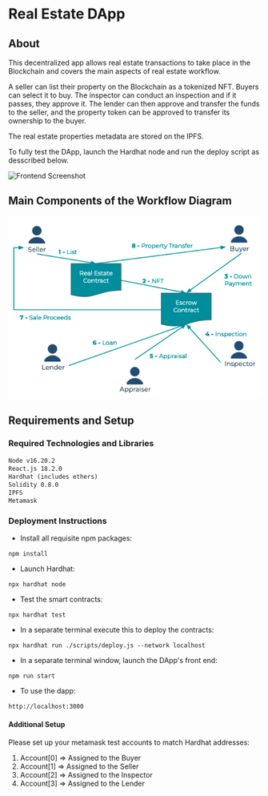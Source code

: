 # Real Estate DApp

## About

This decentralized app allows real estate transactions to take place in the Blockchain and covers the main aspects of real estate workflow.

A seller can list their property on the Blockchain as a tokenized NFT. Buyers can select it to buy. The inspector can conduct an inspection and if it passes, they approve it. The lender can then approve and transfer the funds to the seller, and the property token can be approved to transfer its ownership to the buyer.

The real estate properties metadata are stored on the IPFS.

To fully test the DApp, launch the Hardhat node and run the deploy script as desscribed below.

![Frontend Screenshot](/images/dapp-frontend.png)

## Main Components of the Workflow Diagram

<p align="center"><img src="diagrams/re-workflow.png"></p>

## Requirements and Setup

### Required Technologies and Libraries

```
Node v16.20.2
React.js 18.2.0
Hardhat (includes ethers)
Solidity 0.8.0
IPFS
Metamask
```

### Deployment Instructions

- Install all requisite npm packages:

```
npm install
```

- Launch Hardhat:

```
npx hardhat node
```

- Test the smart contracts:

```
npx hardhat test
```

- In a separate terminal execute this to deploy the contracts:

```
npx hardhat run ./scripts/deploy.js --network localhost
```

- In a separate terminal window, launch the DApp's front end:

```
npm run start
```

- To use the dapp:

```
http://localhost:3000
```

#### Additional Setup

Please set up your metamask test accounts to match Hardhat addresses:

1. Account[0] => Assigned to the Buyer
2. Account[1] => Assigned to the Seller
3. Account[2] => Assigned to the Inspector
4. Account[3] => Assigned to the Lender
